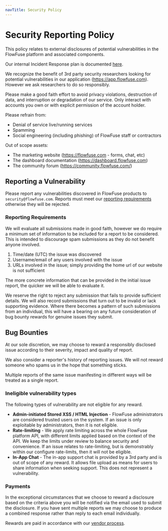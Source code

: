```yaml
---
navTitle: Security Policy
---
```


# Security Reporting Policy

This policy relates to external disclosures of potential vulnerabilities in the
FlowFuse platform and associated components.

Our internal Incident Response plan is documented [here](../company/security/incident-response.md).

We recognize the benefit of 3rd party security researchers looking for potential vulnerabilities in our application (https://app.flowfuse.com).
However we ask researchers to do so responsibly.

Please make a good faith effort to avoid privacy violations, destruction of data, and interruption or degradation of our service. Only interact with accounts you own or with explicit permission of the account holder.

Please refrain from:
 - Denial of service live/running services
 - Spamming
 - Social engineering (including phishing) of FlowFuse staff or contractors

Out of scope assets:
 - The marketing website (https://flowfuse.com - forms, chat, etc)
 - The dashboard documentation (https://dashboard.flowfuse.com)
 - The community forum (https://community.flowfuse.com/)

## Reporting a Vulnerability

Please report any vulnerabilities discovered in FlowFuse products to `security@flowfuse.com`.
Reports must meet our [reporting requirements](#reporting-requirements) otherwise they will be rejected.

### Reporting Requirements

We will evaluate all submissions made in good faith, however we do require a minimum set of information
to be included for a report to be considered. This is intended to discourage spam submissions as they
do not benefit anyone involved.

1. Time/date (UTC) the issue was discovered
2. Username/email of any users involved with the issue
3. URLs involved in the issue; simply providing the home url of our website is not sufficient

The more concrete information that can be provided in the initial issue report, the quicker we will
be able to evaluate it.

We reserve the right to reject any submission that fails to provide sufficient details. We will also
record submissions that turn out to be invalid or lack supporting evidence. Where there becomes a
pattern of such submissions from an individual, this will have a bearing on any future consideration
of bug bounty rewards for genuine issues they submit.

## Bug Bounties

At our sole discretion, we may choose to reward a responsibly disclosed issue according
to their severity, impact and quality of report.

We also consider a reporter's history of reporting issues. We will not reward someone who spams
us in the hope that something sticks.

Multiple reports of the same issue manifesting in different ways will be treated
as a single report.

### Ineligible vulnerability types

The following types of vulnerability are not eligible for any reward.

 - **Admin-initiated Stored XSS / HTML Injection** - FlowFuse administrators are considered trusted users on the system. If an issue is only exploitable by administrators, then it is not eligible.
 - **Rate-limiting** - We apply rate limiting across the whole FlowFuse platform API, with different limits applied based on the context of the API. We keep the limits under review to balance security and convenience. If an issue relates to rate-limiting, but is demonstrably within our configure rate-limits, then it will not be eligible.
 - **In-App Chat** - The in-app support chat is provided by a 3rd party and is out of scope of any reward. It allows file upload as means for users to share information when seeking support. This does not represent a vulnerability.

### Payments

In the exceptional circumstances that we choose to reward a disclosure based on the criteria above you will be notified via the email used to submit the disclosure. If you have sent multiple reports we may choose to produce a combined response rather than reply to each email individually.

Rewards are paid in accordance with our [vendor process](/handbook/operations/vendors/#process).
